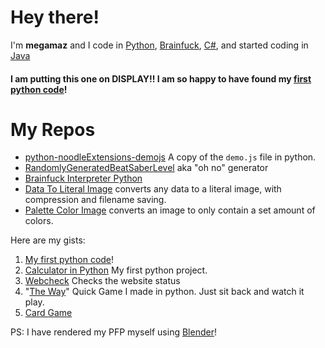 # Hey there!

I'm **megamaz** and I code in [Python](https://www.python.org/), [Brainfuck](https://www.youtube.com/watch?v=tcHaMWktCYE&ab_channel=623), [C#](https://docs.microsoft.com/en-us/dotnet/csharp/), and started coding in [Java](https://www.java.com/en/)
#### I am putting this one on DISPLAY!! I am so happy to have found my [first python code](https://gist.github.com/megamaz/13055e5e85b2aea66812d22e40830063)!
<!-- ### My [GitHub Page](https://megamaz.github.io) -->
# My Repos
- [python-noodleExtensions-demojs](https://github.com/megamaz/python-noodleExtensions-demojs) A copy of the `demo.js` file in python.
- [RandomlyGeneratedBeatSaberLevel](https://github.com/megamaz/RandomlyGenerateBeatSaberLevel) aka "oh no" generator
- [Brainfuck Interpreter Python](https://github.com/megamaz/Brainfuck_Interpreter_Python)
- [Data To Literal Image](https://github.com/megamaz/dataToLiteralImage) converts any data to a literal image, with compression and filename saving.
- [Palette Color Image](https://github.com/megamaz/PaletteColorImage) converts an image to only contain a set amount of colors.

 Here are my gists:
1. [My first python code](https://gist.github.com/megamaz/13055e5e85b2aea66812d22e40830063)!
1. [Calculator in Python](https://gist.github.com/megamaz/82a49eefb634c1afebcf0c6ea7a9425d) My first python project.
1. [Webcheck](https://gist.github.com/megamaz/54ea880af345177544a9fa8914a57635) Checks the website status
1. "[The Way](https://gist.github.com/megamaz/41cfb50c3779f32018119f9e9ff540c1)" Quick Game I made in python. Just sit back and watch it play.
1. [Card Game](https://gist.github.com/megamaz/6eb2d00c5c9d8a6b7e6a36cc3478cb7c) 


PS: I have rendered my PFP myself using [Blender](https://www.blender.org/)!
